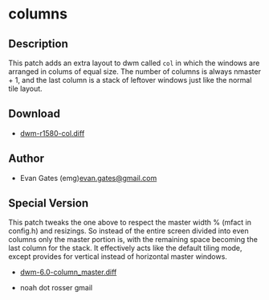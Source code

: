 columns
=======

Description
-----------
This patch adds an extra layout to dwm called `col` in which the windows are
arranged in colums of equal size.  The number of columns is always nmaster + 1,
and the last column is a stack of leftover windows just like the normal tile
layout.

Download
--------
* [dwm-r1580-col.diff](dwm-r1580-col.diff)

Author
------
* Evan Gates (emg)<evan.gates@gmail.com>

Special Version
---------------
This patch tweaks the one above to respect the master width % (mfact in config.h)
and resizings.  So instead of the entire screen divided into even columns only 
the master portion is, with the remaining space becoming the last column for the
stack.  It effectively acts like the default tiling mode, except provides for
vertical instead of horizontal master windows.

* [dwm-6.0-column_master.diff](dwm-6.0-column_master.diff)

* noah dot rosser gmail
